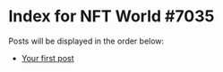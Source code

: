 # Index for NFT World #7035
Posts will be displayed in the order below:

- [Your first post](./001-first.md)

